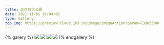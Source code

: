 ```yaml
---
title: 北京各大公园
date: 2021-11-01 16:04:02
type: Gallery
top_img: https://preview.cloud.189.cn/image/imageAction?param=C3D83308C8E62A7E6F2C088520F242956D9757C7A3F4DB332010BDD2E123092D4A125A3D6C8BE9CF5E57EA46D67D4BC5A08308E92539866DB323854E352D9A105CFC5C662EE6BEC5817C82336E44D74005E58B5D4C6B4E3D3AE4D020451BFF9ABB292B8D037615C5A57513BCADEDC626692E6E47
---
```

{% gallery %}
![](https://preview.cloud.189.cn/image/imageAction?param=C3D83308C8E62A7E6F2C088520F242956D9757C7A3F4DB332010BDD2E123092D4A125A3D6C8BE9CF5E57EA46D67D4BC5A08308E92539866DB323854E352D9A105CFC5C662EE6BEC5817C82336E44D74005E58B5D4C6B4E3D3AE4D020451BFF9ABB292B8D037615C5A57513BCADEDC626692E6E47)
![](https://preview.cloud.189.cn/image/imageAction?param=DB27D1B62BA685123C749DC46B0D236C6F846C26CCF25C460043267FD674BE939A8D2D9C81FA7E50F3DE929B28F3669AF15D1FF95AED2B66F4CE2EFF4D66174D0920F339D44F4B2EA1FC8639E6714E7ED067432D78DAD5C1ABCB4F6BDD91BF92696216F92FCFBAF31772204BDD3EF909CFAD864D)
![](https://preview.cloud.189.cn/image/imageAction?param=8A7241773635965E0BF9D637F46F770DF4817D8B9FE8CF52F658EFABAAC46D182D085F787CFAF244E4E5D616EA8A376BC3DC02C6E7116CFB95BA809A2F1E00F9C64986E022141ED0E5CC130256D20B2B454851E2ADD7810F6450F50A474250E61C6D1921F4EA76C7D151DF524D459755AC412135)
![](https://preview.cloud.189.cn/image/imageAction?param=D6220E3E309B607AD17019CBDD73CF967E149CD3A60A6C5A5ED0C8499ADFC3EAD938E3C559EC0D11E8BFD47D8667AECA7B9197E8C6DC112DEDEEDFD69AFDAAFEEC8F9993FB289D69CB337D77358130D1ADCAC9E89E9BF1F12A775BD19C8479E4AA481B43CD32C8E60AB8AECF63FE49AE69880DA7)
{% endgallery %}
